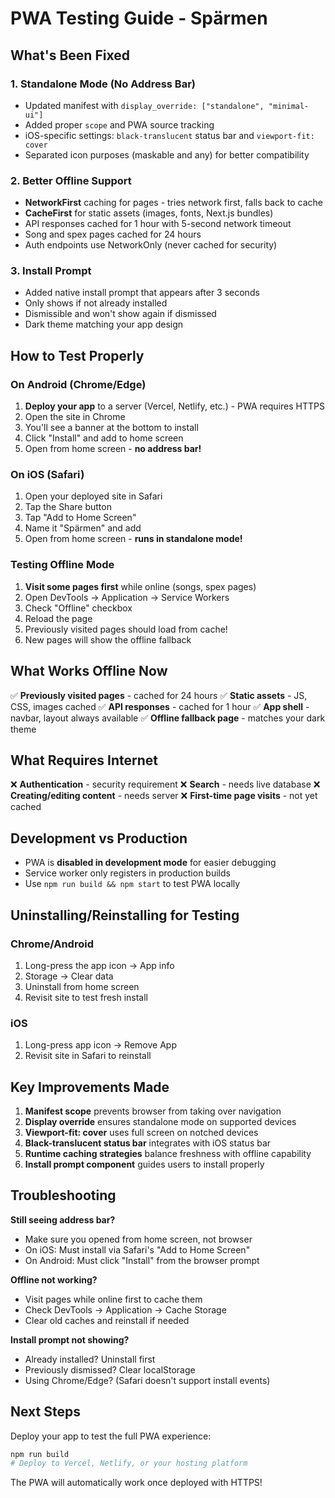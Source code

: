 # PWA Testing Guide - Spärmen

## What's Been Fixed

### 1. **Standalone Mode (No Address Bar)**
- Updated manifest with `display_override: ["standalone", "minimal-ui"]`
- Added proper `scope` and PWA source tracking
- iOS-specific settings: `black-translucent` status bar and `viewport-fit: cover`
- Separated icon purposes (maskable and any) for better compatibility

### 2. **Better Offline Support**
- **NetworkFirst** caching for pages - tries network first, falls back to cache
- **CacheFirst** for static assets (images, fonts, Next.js bundles)
- API responses cached for 1 hour with 5-second network timeout
- Song and spex pages cached for 24 hours
- Auth endpoints use NetworkOnly (never cached for security)

### 3. **Install Prompt**
- Added native install prompt that appears after 3 seconds
- Only shows if not already installed
- Dismissible and won't show again if dismissed
- Dark theme matching your app design

## How to Test Properly

### On Android (Chrome/Edge)
1. **Deploy your app** to a server (Vercel, Netlify, etc.) - PWA requires HTTPS
2. Open the site in Chrome
3. You'll see a banner at the bottom to install
4. Click "Install" and add to home screen
5. Open from home screen - **no address bar!**

### On iOS (Safari)
1. Open your deployed site in Safari
2. Tap the Share button
3. Tap "Add to Home Screen"
4. Name it "Spärmen" and add
5. Open from home screen - **runs in standalone mode!**

### Testing Offline Mode

1. **Visit some pages first** while online (songs, spex pages)
2. Open DevTools → Application → Service Workers
3. Check "Offline" checkbox
4. Reload the page
5. Previously visited pages should load from cache!
6. New pages will show the offline fallback

## What Works Offline Now

✅ **Previously visited pages** - cached for 24 hours
✅ **Static assets** - JS, CSS, images cached
✅ **API responses** - cached for 1 hour
✅ **App shell** - navbar, layout always available
✅ **Offline fallback page** - matches your dark theme

## What Requires Internet

❌ **Authentication** - security requirement
❌ **Search** - needs live database
❌ **Creating/editing content** - needs server
❌ **First-time page visits** - not yet cached

## Development vs Production

- PWA is **disabled in development mode** for easier debugging
- Service worker only registers in production builds
- Use `npm run build && npm start` to test PWA locally

## Uninstalling/Reinstalling for Testing

### Chrome/Android
1. Long-press the app icon → App info
2. Storage → Clear data
3. Uninstall from home screen
4. Revisit site to test fresh install

### iOS
1. Long-press app icon → Remove App
2. Revisit site in Safari to reinstall

## Key Improvements Made

1. **Manifest scope** prevents browser from taking over navigation
2. **Display override** ensures standalone mode on supported devices
3. **Viewport-fit: cover** uses full screen on notched devices
4. **Black-translucent status bar** integrates with iOS status bar
5. **Runtime caching strategies** balance freshness with offline capability
6. **Install prompt component** guides users to install properly

## Troubleshooting

**Still seeing address bar?**
- Make sure you opened from home screen, not browser
- On iOS: Must install via Safari's "Add to Home Screen"
- On Android: Must click "Install" from the browser prompt

**Offline not working?**
- Visit pages while online first to cache them
- Check DevTools → Application → Cache Storage
- Clear old caches and reinstall if needed

**Install prompt not showing?**
- Already installed? Uninstall first
- Previously dismissed? Clear localStorage
- Using Chrome/Edge? (Safari doesn't support install events)

## Next Steps

Deploy your app to test the full PWA experience:
```bash
npm run build
# Deploy to Vercel, Netlify, or your hosting platform
```

The PWA will automatically work once deployed with HTTPS!

